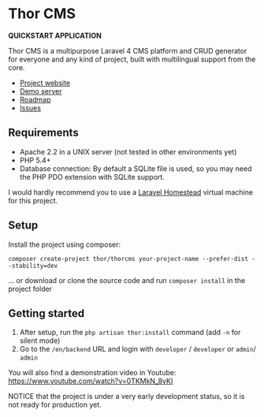 Thor CMS
======
**QUICKSTART APPLICATION**

Thor CMS is a multipurpose Laravel 4 CMS platform and CRUD generator
for everyone and any kind of project, 
built with multilingual support from the core.

* [Project website](http://thorcms.com/)
* [Demo server](http://demo.thorcms.com/)
* [Roadmap](https://github.com/thorcms/platform/pull/3)
* [Issues](https://github.com/thorcms/platform/issues)

## Requirements
* Apache 2.2 in a UNIX server (not tested in other environments yet)
* PHP 5.4+
* Database connection: By default a SQLite file is used, so you may need the PHP PDO extension with SQLite support.

I would hardly recommend you to use a [Laravel Homestead](http://laravel.com/docs/4.2/homestead) virtual machine for this project.

## Setup

Install the project using composer:

    composer create-project thor/thorcms your-project-name --prefer-dist --stability=dev

... or download or clone the source code and run `composer install` in the project folder

## Getting started

1. After setup, run the `php artisan thor:install` command (add `-n` for silent mode)
2. Go to the `/en/backend` URL and login with `developer` / `developer` or  `admin`/ `admin`

You will also find a demonstration video in Youtube: https://www.youtube.com/watch?v=0TKMkN_8vKI

NOTICE that the project is under a very early development status, so it is not ready for production yet.
